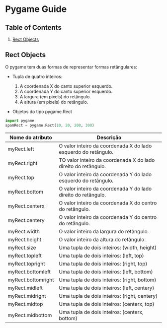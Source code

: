 # Pygame Guide

## Table of Contents

  1. [Rect Objects](#rect-objects)

## Rect Objects
O pygame tem duas formas de representar formas retângulares:

- Tupla de quatro inteiros:

  1. A coordenada X do canto superior esquerdo. 
  2. A coordenada Y do canto superior esquerdo.
  3. A largura (em pixels) do retângulo.
  4. A altura (em pixels) do retângulo.
  
 - Objetos do tipo pygame.Rect
 
  ```python
  import pygame
  spamRect = pygame.Rect(10, 20, 200, 300)
  ```

| Nome do atributo  | Descrição |
| ------------- | ------------- |
| myRect.left |  O valor inteiro da coordenada X do lado esquerdo do retângulo.|
| myRect.right | TO valor inteiro da coordenada X do lado direito do retângulo. |
| myRect.top | O valor inteiro da coordenada Y do lado esquerdo do retângulo. |
|myRect.bottom | O valor inteiro da coordenada Y do lado direito do retângulo. |
|myRect.centerx | O valor inteiro da coordenada X do centro do retângulo. |
|myRect.centery | O valor inteiro da coordenada Y do centro do retângulo. |
|myRect.width | O valor inteiro da largura do retângulo. |
|myRect.height | O valor inteiro da altura do retângulo. |
|myRect.size | Uma tupla de dois inteiros: (width, height) |
|myRect.topleft | Uma tupla de dois inteiros: (left, top) |
|myRect.topright | Uma tupla de dois inteiros: (right, top) |
|myRect.bottomleft |Uma tupla de dois inteiros: (left, bottom) |
|myRect.bottomright |Uma tupla de dois inteiros: (right, bottom) |
|myRect.midleft |Uma tupla de dois inteiros: (left, centery) |
|myRect.midright |Uma tupla de dois inteiros: (right, centery) |
|myRect.midtop |Uma tupla de dois inteiros: (centerx, top)|
|myRect.midbottom |Uma tupla de dois inteiros: (centerx, bottom) |
